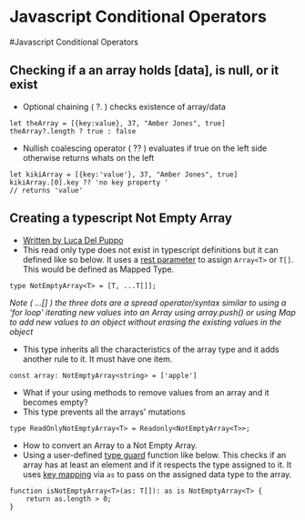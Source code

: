 # Javascript Conditional Operators
#Javascript Conditional Operators

## Checking if a an array holds [data], is null, or it exist
- Optional chaining ( ?. ) checks existence of array/data
``` 
let theArray = [{key:value}, 37, "Amber Jones", true]
theArray?.length ? true : false
```
- Nullish coalescing operator ( ?? ) evaluates if true on the left side otherwise returns whats on the left
```
let kikiArray = [{key:'value'}, 37, "Amber Jones", true]
kikiArray.[0].key ?? 'no key property '
// returns 'value'
```

## Creating a typescript Not Empty Array 
- [Written by Luca Del Puppo](https://dev.to/this-is-learning/typescript-readonlynotemptyarray-2id7)
- This read only type does not exist in typescript definitions but it can defined like so below. It uses a [rest parameter](https://www.typescriptlang.org/docs/handbook/2/mapped-types.html#key-remapping-via-as) to assign `Array<T>` or `T[]`. This would be defined as Mapped Type. 
```
type NotEmptyArray<T> = [T, ...T[]];
```
*Note ( ...[] ) the three dots are a spread operator/syntax similar to using a 'for loop' iterating new values into an Array using array.push() or using Map to add new values to an object without erasing the existing values in the object*

- This type inherits all the characteristics of the array type and it adds another rule to it. It must have one item.
```
const array: NotEmptyArray<string> = ['apple']
```

- What if your using methods to remove values from an array and it becomes empty?
- This type prevents all the arrays' mutations 
```
type ReadOnlyNotEmptyArray<T> = Readonly<NotEmptyArray<T>>;
```

- How to convert an Array to a Not Empty Array. 
- Using a user-defined [type guard](https://www.typescriptlang.org/docs/handbook/advanced-types.html) function like below. This checks if an array has at least an element and if it respects the type assigned to it. It uses [key mapping](https://www.typescriptlang.org/docs/handbook/2/mapped-types.html#key-remapping-via-as) via `as` to pass on the assigned data type to the array.   
```
function isNotEmptyArray<T>(as: T[]): as is NotEmptyArray<T> {
	return as.length > 0;
}
```